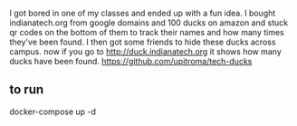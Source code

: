 I got bored in one of my classes and ended up with a fun idea.
I bought indianatech.org from google domains and 100 ducks on amazon and stuck qr codes on the bottom of them to track their names and how many times they've been found.
I then got some friends to hide these ducks across campus.
now if you go to http://duck.indianatech.org it shows how many ducks have been found.
https://github.com/upitroma/tech-ducks

## to run
docker-compose up -d
